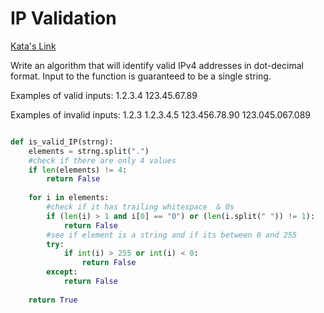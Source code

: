 # IP Validation

[Kata's Link](https://www.codewars.com/kata/515decfd9dcfc23bb6000006)

Write an algorithm that will identify valid IPv4 addresses in dot-decimal format. Input to the function is guaranteed to be a single string.

Examples of valid inputs: 1.2.3.4 123.45.67.89

Examples of invalid inputs: 1.2.3 1.2.3.4.5 123.456.78.90 123.045.067.089

```python

def is_valid_IP(strng):
    elements = strng.split(".")
    #check if there are only 4 values
    if len(elements) != 4:
        return False
    
    for i in elements:
        #check if it has trailing whitespace  & 0s 
        if (len(i) > 1 and i[0] == "0") or (len(i.split(" ")) != 1):
            return False
        #see if element is a string and if its between 0 and 255
        try:
            if int(i) > 255 or int(i) < 0:
                return False     
        except:
            return False
    
    return True
```
